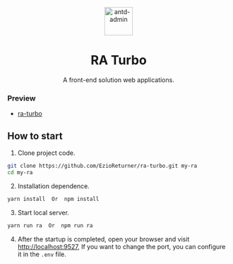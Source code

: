 <p align="center">
  <a href="https://github.com/EzioReturner/ra-turbo">
    <img alt="antd-admin" height="64" src="./public/favicon.ico">
  </a>
</p>

<h1 align="center">RA Turbo</h1>

<div align="center">
  A front-end solution web applications.
</div>

### Preview

- <a href="http://ra-turbo.leanapp.cn/dashboard">ra-turbo</a>

## How to start

1. Clone project code.

```bash
git clone https://github.com/EzioReturner/ra-turbo.git my-ra
cd my-ra
```

2. Installation dependence.

```bash 
yarn install  Or  npm install
```

3. Start local server.

```bash
yarn run ra  Or  npm run ra 
```

4. After the startup is completed, open your browser and visit [http://localhost:9527](http://localhost:9527), If you want to change the  port, you can configure it in the `.env` file.
